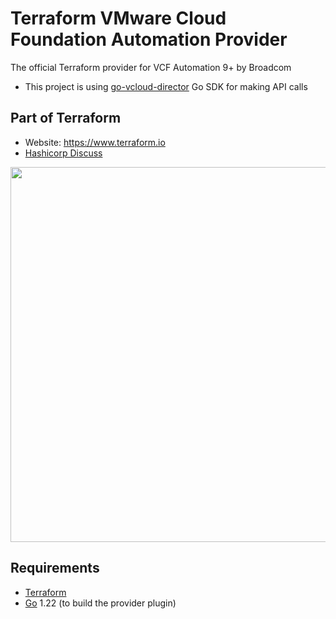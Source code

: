 # Terraform VMware Cloud Foundation Automation Provider
The official Terraform provider for VCF Automation 9+ by Broadcom

- This project is using [go-vcloud-director](https://github.com/vmware/go-vcloud-director) Go SDK for making API calls

## Part of Terraform

- Website: https://www.terraform.io
- [Hashicorp Discuss](https://discuss.hashicorp.com/c/terraform-core/27)

<img src="https://www.datocms-assets.com/2885/1629941242-logo-terraform-main.svg" width="600px">

## Requirements

-	[Terraform](https://www.terraform.io/downloads.html)
-	[Go](https://golang.org/doc/install) 1.22 (to build the provider plugin)
